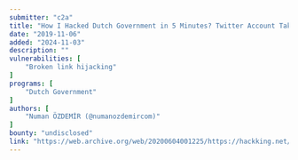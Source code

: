 ```yaml
---
submitter: "c2a"
title: "How I Hacked Dutch Government in 5 Minutes? Twitter Account Takeover"
date: "2019-11-06"
added: "2024-11-03"
description: ""
vulnerabilities: [
    "Broken link hijacking"
]
programs: [
    "Dutch Government"
]
authors: [
    "Numan ÖZDEMİR (@numanozdemircom)"
]
bounty: "undisclosed"
link: "https://web.archive.org/web/20200604001225/https://hackking.net/threads/how-i-hacked-dutch-government-in-5-minutes-twitter-account-takeover.20/"
---
```





